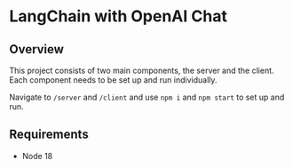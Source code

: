 # LangChain with OpenAI Chat

## Overview
This project consists of two main components, the server and the client. Each component needs to be set up and run individually.

Navigate to `/server` and `/client` and use `npm i` and `npm start` to set up and run.

## Requirements
- Node 18
